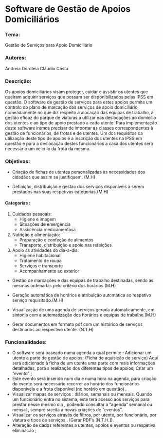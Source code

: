 # Software de Gestão de Apoios Domiciliários
### Tema:	
Gestão de Serviços para Apoio Domiciliário

### Autores: 	
Andreia Doroteia
Cláudio Costa

### Descrição:	
Os apoios domiciliários visam proteger, cuidar e assistir os utentes que queiram adquirir serviços que possam ser disponibilizados pelas IPSS em questão.
O software de gestão de serviços para estes apoios permite um controlo do plano de marcação dos serviços de apoio domiciliário, nomeadamente no que diz respeito à alocação das equipas de trabalho, à gestão eficaz do parque de viaturas a utilizar nas deslocações ao domicílio dos utentes e ao tipo de apoio prestado a cada utente. 
	Para implementação deste software iremos precisar de importar as classes correspondentes à gestão de funcionários, de frotas e de utentes. 
Um dos requisitos da utilização deste tipo de apoios é a inscrição dos utentes na IPSS em questão e para a deslocação destes funcionários a casa dos utentes será necessário um veículo da frota da mesma. 

### Objetivos:	
* Criação de fichas de utentes personalizadas às necessidades dos cidadãos que assim se justifiquem. (M.H)

* Definição, distribuição e gestão dos serviços disponíveis a serem prestados nas suas respetivas categorias.(M.H)

#### Categorias : 
1. Cuidados pessoais:   
 	* Higiene e imagem
 	* Situações de emergência
 	* Assistência medicamentosa
2. Nutrição e alimentação:  
	* Preparação e confeção de alimentos
	* Transporte, distribuição e apoio nas refeições
3. Apoio às atividades do dia-a-dia:
	* Higiene habitacional
	* Tratamento de roupa
	* Serviços e transporte
	* Acompanhamento ao exterior

* Gestão de marcações e das equipas de trabalho destinadas, sendo as mesmas ordenadas pelo critério dos horários.(M.H)

* Geração automática de horários e atribuição automática ao respetivo serviço requisitado.(M.H)

* Visualização de uma agenda de serviços gerada automaticamente, em sintonia com a automatização dos horários e equipas de trabalho.(M.H)

* Gerar documentos em formato pdf com um histórico de serviços destinados ao respectivo utente. (N.T.H)

### Funcionalidades: 
* O software será baseado numa agenda a qual permite : 
Adicionar um utente a parte de gestão de apoios;                                  (Ficha de aquisição de serviço)
Aqui será adicionado à ficha de um utente uma parte com mais informações detalhadas, para a realização dos diferentes tipos de apoios;
Criar um “evento” ;
* Este evento será inserido num dia e numa hora na agenda,                    para criação do evento será necessário recorrer ao horário dos funcionários disponíveis e a frota disponível (no horário em questão) .
* Visualizar mapas de serviços : diários, semanais ou mensais.
Quando um funcionário entra no sistema, este terá acesso aos serviços para prestar nesse mesmo dia , podendo consultar a “agenda” semanal ou mensal , sempre sujeita a novas criações de “eventos”.
* Visualizar os serviços através de filtros, por utente, por funcionário, por viatura e tipos de serviços . (Gerar PDF’s [N.T.H.]). 	
* Alteração de dados referentes a utentes, apoios e eventos ou  respetiva eliminação ;
